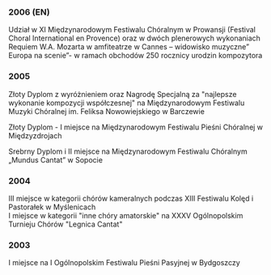 ### 2006 (EN)
Udział w XI Międzynarodowym Festiwalu Chóralnym w Prowansji (Festival Choral International en Provence) oraz w dwóch plenerowych wykonaniach Requiem W.A. Mozarta w amfiteatrze w Cannes – widowisko muzyczne” Europa na scenie”- w ramach obchodów 250 rocznicy urodzin kompozytora

### 2005
Złoty Dyplom z wyróżnieniem oraz Nagrodę Specjalną za "najlepsze wykonanie kompozycji współczesnej" na Międzynarodowym Festiwalu Muzyki Chóralnej im. Feliksa Nowowiejskiego w Barczewie

Złoty Dyplom - I miejsce na Międzynarodowym Festiwalu Pieśni Chóralnej w Międzyzdrojach

Srebrny Dyplom i II miejsce na Międzynarodowym Festiwalu Chóralnym „Mundus Cantat” w Sopocie

### 2004
III miejsce w kategorii chórów kameralnych podczas XIII Festiwalu Kolęd i Pastorałek w Myślenicach  
I miejsce w kategorii "inne chóry amatorskie" na XXXV Ogólnopolskim Turnieju Chórów "Legnica Cantat"

### 2003
I miejsce na I Ogólnopolskim Festiwalu Pieśni Pasyjnej w Bydgoszczy
